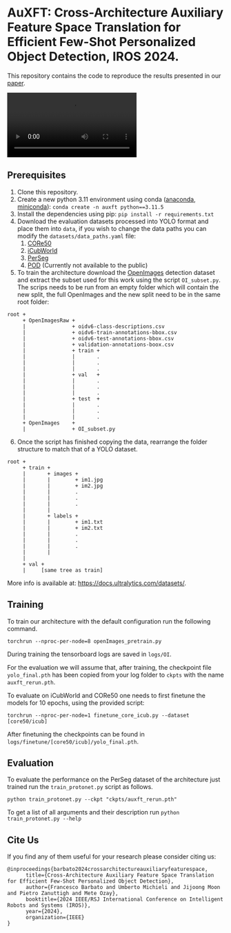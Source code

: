 # AuXFT: Cross-Architecture Auxiliary Feature Space Translation for Efficient Few-Shot Personalized Object Detection, IROS 2024.
This repository contains the code to reproduce the results presented in our [paper](https://arxiv.org/abs/2407.01193).

<video src="https://github.com/user-attachments/assets/af24828b-2372-42ea-81ca-63cfc2312ca9"></video>

## Prerequisites
1. Clone this repository.
2. Create a new python 3.11 environment using conda ([anaconda](https://www.anaconda.com/download), [miniconda](https://docs.anaconda.com/free/miniconda/)): ```conda create -n auxft python==3.11.5```
3. Install the dependencies using pip: ```pip install -r requirements.txt```
4. Download the evaluation datasets processed into YOLO format and place them into ```data```, if you wish to change the data paths you can modify the ```datasets/data_paths.yaml``` file:
    1. [CORe50](https://zenodo.org/records/13254883)
    2. [iCubWorld](https://zenodo.org/records/13254883)
    3. [PerSeg](https://zenodo.org/records/13254883)
    4. [POD]() (Currently not available to the public)
5. To train the architecture download the [OpenImages](https://storage.googleapis.com/openimages/web/download_v7.html) detection dataset and extract the subset used for this work using the script ```OI_subset.py```. The scrips needs to be run from an empty folder which will contain the new split, the full OpenImages and the new split need to be in the same root folder:
```
root +
     + OpenImagesRaw +
     |               + oidv6-class-descriptions.csv
     |               + oidv6-train-annotations-bbox.csv
     |               + oidv6-test-annotations-bbox.csv
     |               + validation-annotations-boox.csv
     |               + train +
     |               |       .
     |               |       .
     |               |       .
     |               + val   +
     |               |       .
     |               |       .
     |               |       .
     |               + test  +
     |               |       .
     |               |       .
     |               |       .
     + OpenImages    +
     |               + OI_subset.py
```
6. Once the script has finished copying the data, rearrange the folder structure to match that of a YOLO dataset. 
```
root +
     + train +
     |       + images +
     |       |        + im1.jpg
     |       |        + im2.jpg
     |       |        .
     |       |        .
     |       |        .
     |       |
     |       + labels +
     |       |        + im1.txt
     |       |        + im2.txt
     |       |        .
     |       |        .
     |       |        .
     |       |
     |
     + val +
     |     [same tree as train]
```
More info is available at: https://docs.ultralytics.com/datasets/.

## Training
To train our architecture with the default configuration run the following command.
```
torchrun --nproc-per-node=8 openImages_pretrain.py
```
During training the tensorboard logs are saved in ```logs/OI```.

For the evaluation we will assume that, after training, the checkpoint file ```yolo_final.pth``` has been copied from your log folder to ```ckpts``` with the name ```auxft_rerun.pth```.

To evaluate on iCubWorld and CORe50 one needs to first finetune the models for 10 epochs, using the provided script:
```
torchrun --nproc-per-node=1 finetune_core_icub.py --dataset [core50/icub]
```
After finetuning the checkpoints can be found in ```logs/finetune/[core50/icub]/yolo_final.pth```.

## Evaluation
To evaluate the performance on the PerSeg dataset of the architecture just trained run the ```train_protonet.py``` script as follows.

```
python train_protonet.py --ckpt "ckpts/auxft_rerun.pth"
```

To get a list of all arguments and their description run ```python train_protonet.py --help```


## Cite Us

If you find any of them useful for your research please consider citing us:
```
@inproceedings{barbato2024crossarchitectureauxiliaryfeaturespace,
      title={Cross-Architecture Auxiliary Feature Space Translation for Efficient Few-Shot Personalized Object Detection}, 
      author={Francesco Barbato and Umberto Michieli and Jijoong Moon and Pietro Zanuttigh and Mete Ozay},
      booktitle={2024 IEEE/RSJ International Conference on Intelligent Robots and Systems (IROS)},
      year={2024},
      organization={IEEE}
}
```

